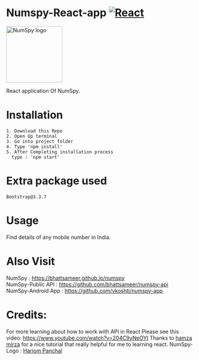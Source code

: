 # Numspy-React-app [![React](https://img.shields.io/badge/Made%20with-React-blue.svg)](https://reactjs.org/) 

<img src="https://github.com/bhattsameer/numspy/blob/master/logo.png" alt="NumSpy logo" width="150px" height="150px"/>

React application Of NumSpy.

# Installation
```
1. Download this Repo
2. Open Up terminal
3. Go into project folder
4. Type 'npm install'
5. After Completing installation process
  type : 'npm start'
```

# Extra package used
```
Bootstrap@3.3.7
```

# Usage

Find details of any mobile number in India.

# Also Visit

NumSpy : https://bhattsameer.github.io/numspy </br>
NumSpy-Public API  : https://github.com/bhattsameer/numspy-api </br>
NumSpy-Android App : https://github.com/vkoshti/numspy-app

# Credits:

For more learning about how to work with API in React Please see this video: https://www.youtube.com/watch?v=204C9yNeOYI
Thanks to [hamza mirza](https://github.com/hamza-mirza) for a nice tutorial that really helpful for me to learning react.
NumSpy-Logo : [Hariom Panchal](https://github.com/Hariompanchal)


